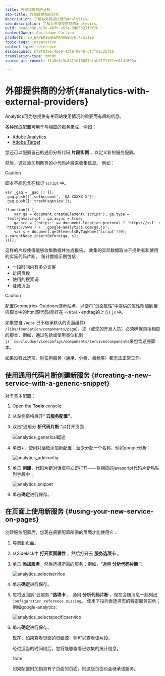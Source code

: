 ```yaml
---
title: 外部提供商的分析
seo-title: 外部提供商的分析
description: 了解与外部提供商的Analytics。
seo-description: 了解与外部提供商的Analytics。
uuid: bea8ec38-a190-46f9-a5fa-8d65321fdf20
contentOwner: Guillaume Carlino
products: SG_EXPERIENCEMANAGER/6.4/SITES
topic-tags: integration
content-type: reference
discoiquuid: bf8fd156-4be9-43f8-8948-cf7f91c25f1b
translation-type: tm+mt
source-git-commit: f1a5e4c5c8411e10887efab517115fee0fd1890a

---
```



# 外部提供商的分析{#analytics-with-external-providers}

Analytics可为您提供有关网站使用情况的重要而有趣的信息。

各种现成配置可用于与相应的服务集成，例如：

* [Adobe Analytics](/help/sites-administering/adobeanalytics.md)
* [Adobe Target](/help/sites-administering/target.md)

您还可以配置自己的通用分析代码 **片段实例** ，以定义新的服务配置。

然后，通过添加到网页的小代码片段来收集信息。 例如：

>[!CAUTION]
>
>脚本不能包含在标记 `script` 中。

```
var _gaq = _gaq || [];
_gaq.push(['_setAccount', 'UA-XXXXX-X']);
_gaq.push(['_trackPageview']);

(function() {
    var ga = document.createElement('script'); ga.type = 'text/javascript'; ga.async = true;
    ga.src = ('https:' == document.location.protocol ? 'https://ssl' : 'https://www') + '.google-analytics.com/ga.js';
    var s = document.getElementsByTagName('script')[0]; s.parentNode.insertBefore(ga, s);
})();
```

这样的片段使得能够收集数据并生成报告。 收集的实际数据取决于提供者和使用的实际代码片断。 统计数据示例包括：

* 一段时间内有多少访客
* 访问页数
* 使用的搜索词
* 登陆页面

>[!CAUTION]
>
>配置Geometrixx-Outdoors演示站点，以便将“页面属性”中提供的属性附加到相应脚本中的html源代码(刚好在 `</html>` endtag的上方) `js` 中。
>
>
>如果您自 `/apps` 己不继承默认的页面组件( `/libs/foundation/components/page`)，您（或您的开发人员）必须确保包括相应的脚本，例如，通过包括或使用类似机制 `js``cq/cloudserviceconfigs/components/servicescomponents`来包含这些脚本。
>
>
>如果没有此选项，则任何服务（通用、分析、目标等）都无法正常工作。

## 使用通用代码片断创建新服务 {#creating-a-new-service-with-a-generic-snippet}

对于基本配置：

1. Open the **Tools** console.

1. 从左侧窗格展开“ **云服务配置”**。

1. 双击“通用分 **析代码片断** ”以打开页面：

   ![analytics_generical概述](assets/analytics_genericoverview.png)

1. 单击+，使用对话框添加新配置；至少分配一个名称，例如google分析：

   ![analytics_addconfig](assets/analytics_addconfig.png)

1. 单击 **创建**，代码片断对话框将立即打开——将相应的javascript代码片断粘贴到字段中：

   ![analytics_snippet](assets/analytics_snippet.png)

1. 单击&#x200B;**确定**&#x200B;进行保存。

## 在页面上使用新服务 {#using-your-new-service-on-pages}

创建服务配置后，您现在需要配置所需的页面才能使用它：

1. 导航到页面。

1. 从Sidekick中 **打开页面属性** ，然后打开云 **服务选项卡** 。

1. 单击 **添加服务**，然后选择所需的服务；例如，“通用 **分析代码片断”**:

   ![analytics_selectservice](assets/analytics_selectservice.png)

1. 单击&#x200B;**确定**&#x200B;进行保存。

1. 您将返回到“云服务 **”选项卡** 。 通用 **分析代码片断** ，现在会随消息一起列出 `Configuration reference missing`。 使用下拉列表选择您的特定服务实例；例如google-analytics:

   ![analytics_selectspecificservice](assets/analytics_selectspecificservice.png)

1. 单击&#x200B;**确定**&#x200B;进行保存。

   现在，如果查看页面的页面源，则可以查看该片段。

   经过适当的时间段后，您将能够查看已收集的统计信息。

   >[!NOTE]
   >
   >如果配置附加到具有子页面的页面，则这些页面也会继承该服务。

